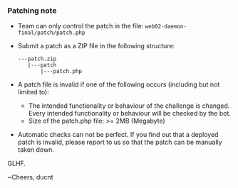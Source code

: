 ### Patching note

- Team can only control the patch in the file: `web02-daemon-final/patch/patch.php`
- Submit a patch as a ZIP file in the following structure:

  ```
  ---patch.zip
     |---patch
         |---patch.php
  ```

- A patch file is invalid if one of the following occurs (including but not limited to):
    - The intended functionality or behaviour of the challenge is changed. Every intended functionality or behaviour will be checked by the bot.
    - Size of the patch.php file: >= 2MB (Megabyte)

- Automatic checks can not be perfect. If you find out that a deployed patch is invalid, please report to us so that the patch can be manually taken down.

GLHF.

~Cheers,
ducnt